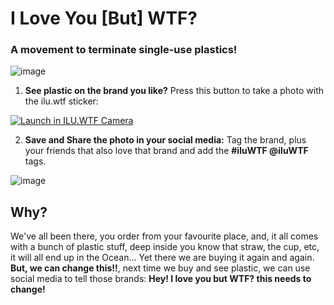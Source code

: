 # I Love You [But] WTF? 
### A movement to terminate single-use plastics!

![image](https://user-images.githubusercontent.com/5898506/200563082-4425a2de-fc12-47ab-acfc-dbf5693d9701.png)

1. **See plastic on the brand you like?** Press this button to take a photo with the ilu.wtf sticker:  
 
<a href="https://ilu.wtf/camera/index.html?v=1"><img src="https://img.shields.io/badge/ILU.WTF%20Camera-00B388?logo=DoIt&logoColor=fff&style=for-the-badge" alt="Launch in ILU.WTF Camera"></a> 
 
2. **Save and Share the photo in your social media:** Tag the brand, plus your friends that also love that brand and add the **#iluWTF @iluWTF** tags.


![image](https://user-images.githubusercontent.com/5898506/200548624-99f568f3-1e71-4143-8ab9-95cd3b40265f.png)


## Why?

We've all been there, you order from your favourite place, and, it all comes with a bunch of plastic stuff, deep inside you know that straw, the cup, etc, it will all end up in the Ocean... Yet there we are buying it again and again. **But, we can change this!!**, next time we buy and see plastic, we can use social media to tell those brands: **Hey! I love you but WTF? this needs to change!**

